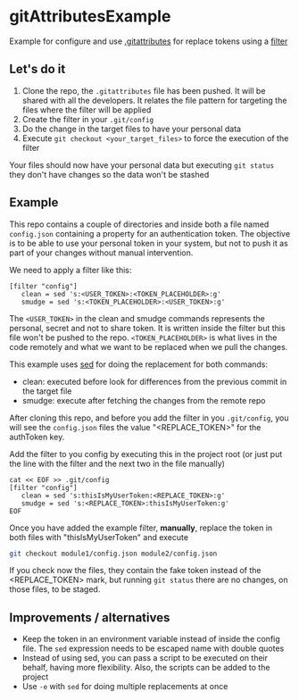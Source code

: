 # gitAttributesExample

Example for configure and use [.gitattributes](https://git-scm.com/docs/gitattributes) for replace tokens using a [filter](https://git-scm.com/docs/gitattributes#_filter)
 
## Let's do it

1. Clone the repo, the `.gitattributes` file has been pushed. It will be shared with all the developers. It relates the file pattern for targeting the files where the filter will be applied
1. Create the filter in your `.git/config`
1. Do the change in the target files to have your personal data
1. Execute `git checkout <your_target_files>` to force the execution of the filter
 
Your files should now have your personal data but executing `git status` they don't have changes so the data won't be stashed
 
## Example

This repo contains a couple of directories and inside both a file named `config.json` containing a property for an authentication token. The objective is to be able to use your personal token in your system, but not to push it as part of your changes without manual intervention.

We need to apply a filter like this:
 
```
[filter "config"]
   clean = sed 's:<USER_TOKEN>:<TOKEN_PLACEHOLDER>:g'
   smudge = sed 's:<TOKEN_PLACEHOLDER>:<USER_TOKEN>:g'
```
 
The `<USER_TOKEN>` in the clean and smudge commands represents the personal, secret and not to share token. It is written inside the filter but this file won't be pushed to the repo. `<TOKEN_PLACEHOLDER>` is what lives in the code remotely and what we want to be replaced when we pull the changes. 

This example uses [sed](https://www.gnu.org/software/sed/manual/sed.html) for doing the replacement for both commands:
 
* clean: executed before look for differences from the previous commit in the target file
* smudge: execute after fetching the changes from the remote repo
 
After cloning this repo, and before you add the filter in you `.git/config`, you will see the `config.json` files the value "<REPLACE_TOKEN>" for the authToken key.

Add the filter to you config by executing this in the project root (or just put the line with the filter and the next two in the file manually)

```properties
cat << EOF >> .git/config
[filter "config"]
   clean = sed 's:thisIsMyUserToken:<REPLACE_TOKEN>:g'
   smudge = sed 's:<REPLACE_TOKEN>:thisIsMyUserToken:g'
EOF
```

Once you have added the example filter, **manually**, replace the token in both files with "thisIsMyUserToken" and execute 

```bash
git checkout module1/config.json module2/config.json
```

If you check now the files, they contain the fake token instead of the <REPLACE_TOKEN> mark, but running `git status` there are no changes, on those files, to be staged.
 
 ## Improvements / alternatives

* Keep the token in an environment variable instead of inside the config file. The `sed` expression needs to be escaped name with double quotes
* Instead of using sed, you can pass a script to be executed on their behalf, having more flexibility. Also, the scripts can be added to the project
* Use `-e` with `sed` for doing multiple replacements at once
